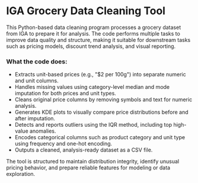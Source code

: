 # IGA Grocery Data Cleaning Tool

This Python-based data cleaning program processes a grocery dataset from IGA to prepare it for analysis. The code performs multiple tasks to improve data quality and structure, making it suitable for downstream tasks such as pricing models, discount trend analysis, and visual reporting.

### What the code does:
- Extracts unit-based prices (e.g., "$2 per 100g") into separate numeric and unit columns.
- Handles missing values using category-level median and mode imputation for both prices and unit types.
- Cleans original price columns by removing symbols and text for numeric analysis.
- Generates KDE plots to visually compare price distributions before and after imputation.
- Detects and reports outliers using the IQR method, including top high-value anomalies.
- Encodes categorical columns such as product category and unit type using frequency and one-hot encoding.
- Outputs a cleaned, analysis-ready dataset as a CSV file.

The tool is structured to maintain distribution integrity, identify unusual pricing behavior, and prepare reliable features for modeling or data exploration.
